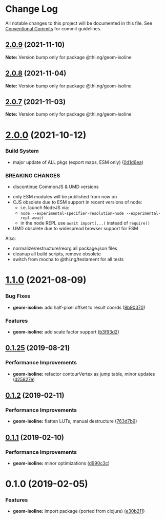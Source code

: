 # Change Log

All notable changes to this project will be documented in this file.
See [Conventional Commits](https://conventionalcommits.org) for commit guidelines.

## [2.0.9](https://github.com/thi-ng/umbrella/compare/@thi.ng/geom-isoline@2.0.8...@thi.ng/geom-isoline@2.0.9) (2021-11-10)

**Note:** Version bump only for package @thi.ng/geom-isoline





## [2.0.8](https://github.com/thi-ng/umbrella/compare/@thi.ng/geom-isoline@2.0.7...@thi.ng/geom-isoline@2.0.8) (2021-11-04)

**Note:** Version bump only for package @thi.ng/geom-isoline





## [2.0.7](https://github.com/thi-ng/umbrella/compare/@thi.ng/geom-isoline@2.0.6...@thi.ng/geom-isoline@2.0.7) (2021-11-03)

**Note:** Version bump only for package @thi.ng/geom-isoline





# [2.0.0](https://github.com/thi-ng/umbrella/compare/@thi.ng/geom-isoline@1.1.4...@thi.ng/geom-isoline@2.0.0) (2021-10-12)


### Build System

* major update of ALL pkgs (export maps, ESM only) ([0d1d6ea](https://github.com/thi-ng/umbrella/commit/0d1d6ea9fab2a645d6c5f2bf2591459b939c09b6))


### BREAKING CHANGES

* discontinue CommonJS & UMD versions

- only ESM modules will be published from now on
- CJS obsolete due to ESM support in recent versions of node:
  - i.e. launch NodeJS via:
  - `node --experimental-specifier-resolution=node --experimental-repl-await`
  - in the node REPL use `await import(...)` instead of `require()`
- UMD obsolete due to widespread browser support for ESM

Also:
- normalize/restructure/reorg all package.json files
- cleanup all build scripts, remove obsolete
- switch from mocha to @thi.ng/testament for all tests






#  [1.1.0](https://github.com/thi-ng/umbrella/compare/@thi.ng/geom-isoline@1.0.1...@thi.ng/geom-isoline@1.1.0) (2021-08-09)

###  Bug Fixes

- **geom-isoline:** add half-pixel offset to result coords ([9b90370](https://github.com/thi-ng/umbrella/commit/9b9037048a7664eca20fda50df44e3018323d475))

###  Features

- **geom-isoline:** add scale factor support ([b3f93d2](https://github.com/thi-ng/umbrella/commit/b3f93d20ff56464d2bec86d2de721344872d0cbc))

##  [0.1.25](https://github.com/thi-ng/umbrella/compare/@thi.ng/geom-isoline@0.1.24...@thi.ng/geom-isoline@0.1.25) (2019-08-21)

###  Performance Improvements

- **geom-isoline:** refactor contourVertex as jump table, minor updates ([d25827e](https://github.com/thi-ng/umbrella/commit/d25827e))

##  [0.1.2](https://github.com/thi-ng/umbrella/compare/@thi.ng/geom-isoline@0.1.1...@thi.ng/geom-isoline@0.1.2) (2019-02-11)

###  Performance Improvements

- **geom-isoline:** flatten LUTs, manual destructure ([763d7b9](https://github.com/thi-ng/umbrella/commit/763d7b9))

##  [0.1.1](https://github.com/thi-ng/umbrella/compare/@thi.ng/geom-isoline@0.1.0...@thi.ng/geom-isoline@0.1.1) (2019-02-10)

###  Performance Improvements

- **geom-isoline:** minor optimizations ([d990c3c](https://github.com/thi-ng/umbrella/commit/d990c3c))

#  0.1.0 (2019-02-05)

###  Features

- **geom-isoline:** import package (ported from clojure) ([e30b211](https://github.com/thi-ng/umbrella/commit/e30b211))
